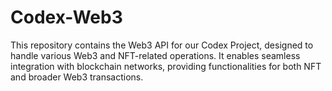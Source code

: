 # Codex-Web3

This repository contains the Web3 API for our Codex Project, designed to handle various Web3 and NFT-related operations. It enables seamless integration with blockchain networks, providing functionalities for both NFT and broader Web3 transactions.